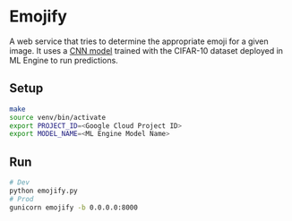 # Emojify

A web service that tries to determine the appropriate emoji for a given image. It uses a [CNN model](https://github.com/marksteve/models/tree/master/cifar10) trained with the CIFAR-10 dataset deployed in ML Engine to run predictions.

## Setup

```sh
make
source venv/bin/activate
export PROJECT_ID=<Google Cloud Project ID>
export MODEL_NAME=<ML Engine Model Name>
```

## Run

```sh
# Dev
python emojify.py
# Prod
gunicorn emojify -b 0.0.0.0:8000
```
